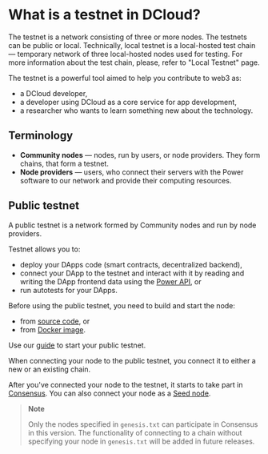 # What is a testnet in DCloud?

The testnet is a network consisting of three or more nodes. The testnets can be public or local. Technically, local testnet is a local-hosted test chain — temporary network of three local-hosted nodes used for testing. For more information about the test chain, please, refer to "Local Testnet" page.

The testnet is a powerful tool aimed to help you contribute to web3 as:

- a DCloud developer,
- a developer using DCloud as a core service for app development,
- a researcher who wants to learn something new about the technology.

## Terminology

- **Community nodes** — nodes, run by users, or node providers. They form chains, that form a testnet.
- **Node providers** — users, who connect their servers with the Power software to our network and provide their computing resources.

## Public testnet

A public testnet is a network formed by Community nodes and run by node providers.

Testnet allows you to:

- deploy your DApps code (smart contracts, decentralized backend),
- connect your DApp to the testnet and interact with it by reading and writing the DApp frontend data using the [Power API](https://doc.thepower.io/docs/api/common-terms), or
- run autotests for your DApps.

Before using the public testnet, you need to build and start the node: 

- from [source code](../build-and-start-a-node/04-startingTpNode_source.md), or 
- from [Docker image](../build-and-start-a-node/03-startingTpNode_docker.md).

Use our [guide](./03-testnet-start.md) to start your public testnet.

When connecting your node to the public testnet, you connect it to either a new or an existing chain.

After you've connected your node to the testnet, it starts to take part in [Consensus](https://doc.thepower.io/docs/technology/resonance-consensus). You can also connect your node as a [Seed node](../nodes-chains-description/01-nodes-shards-101.md#nodes).

> **Note**
>
> Only the nodes specified in `genesis.txt` can participate in Consensus in this version. The functionality of connecting to a chain without specifying your node in `genesis.txt` will be added in future releases.